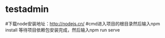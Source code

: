# testadmin
#下载node安装地址：http://nodejs.cn/
#cmd进入项目的根目录然后输入npm install 等待项目依赖包安装完成，然后输入npm run serve

